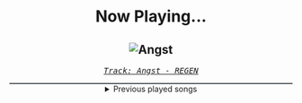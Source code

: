 <div align="center"> 
<h1>Now Playing...</h1>

![Angst](https://i.scdn.co/image/ab67616d00001e02026aba201ec33b4e38e2f162)
--
_<samp><a href="https://open.spotify.com/track/2yNJAl2dh2jYRMsl5JfsRr">Track: Angst - REGEN</a></samp>_

<div style="border: 1px #4B5054 solid"></div>
<details>
  <summary>
    Previous played songs
  </summary>
  <table>
    <thead>
      <tr>
        <th>
          Artist
        </th>
        <th>
          Song
        </th>
        <th>
          Link
        </th>
      </tr>
    </thead>
    <tbody>
      <tr><td>REGEN</td><td>Angst</td><td><a href="https://open.spotify.com/track/2yNJAl2dh2jYRMsl5JfsRr">https://open.spotify.com/track/2yNJAl2dh2jYRMsl5JfsRr</a></td></tr><tr><td>Orbit Culture</td><td>A Sailor's Tale</td><td><a href="https://open.spotify.com/track/62inNEs5ZNyJ2NhwVI1MUl">https://open.spotify.com/track/62inNEs5ZNyJ2NhwVI1MUl</a></td></tr><tr><td>Orbit Culture</td><td>Descent</td><td><a href="https://open.spotify.com/track/46IwawpHVB7462bMZ10Wzf">https://open.spotify.com/track/46IwawpHVB7462bMZ10Wzf</a></td></tr><tr><td>Orbit Culture</td><td>Hardwired</td><td><a href="https://open.spotify.com/track/074ykEsCKz4r2hsAMEPAR8">https://open.spotify.com/track/074ykEsCKz4r2hsAMEPAR8</a></td></tr><tr><td>Orbit Culture</td><td>Wings of Dragons</td><td><a href="https://open.spotify.com/track/4mAVshe6qLHWcv6pRkkSNm">https://open.spotify.com/track/4mAVshe6qLHWcv6pRkkSNm</a></td></tr><tr><td>Orbit Culture</td><td>Blacksphere</td><td><a href="https://open.spotify.com/track/4hmNygAFC75WjpkM6PQ1uw">https://open.spotify.com/track/4hmNygAFC75WjpkM6PQ1uw</a></td></tr><tr><td>Orbit Culture</td><td>The Shadowing</td><td><a href="https://open.spotify.com/track/7lDf612xoz1e48gD619dXV">https://open.spotify.com/track/7lDf612xoz1e48gD619dXV</a></td></tr><tr><td>Imminence</td><td>Continuum - Feat. Niklas Karlsson</td><td><a href="https://open.spotify.com/track/1e9YEwhvmlAxhdDj7hcLIx">https://open.spotify.com/track/1e9YEwhvmlAxhdDj7hcLIx</a></td></tr><tr><td>REGEN</td><td>Angst</td><td><a href="https://open.spotify.com/track/2yNJAl2dh2jYRMsl5JfsRr">https://open.spotify.com/track/2yNJAl2dh2jYRMsl5JfsRr</a></td></tr><tr><td>REGEN</td><td>BACK</td><td><a href="https://open.spotify.com/track/5asUrNwQF3qvNgJQ8ZjY5f">https://open.spotify.com/track/5asUrNwQF3qvNgJQ8ZjY5f</a></td></tr><tr><td>REGEN</td><td>Großartig</td><td><a href="https://open.spotify.com/track/2dbXDbcqfIREx8npGAp84g">https://open.spotify.com/track/2dbXDbcqfIREx8npGAp84g</a></td></tr><tr><td>REGEN</td><td>SCHWIMM</td><td><a href="https://open.spotify.com/track/51TUeSMAYms2jGzBeeYzSN">https://open.spotify.com/track/51TUeSMAYms2jGzBeeYzSN</a></td></tr><tr><td>REGEN</td><td>SCHWIMM</td><td><a href="https://open.spotify.com/track/51TUeSMAYms2jGzBeeYzSN">https://open.spotify.com/track/51TUeSMAYms2jGzBeeYzSN</a></td></tr><tr><td>REGEN</td><td>Angst</td><td><a href="https://open.spotify.com/track/2yNJAl2dh2jYRMsl5JfsRr">https://open.spotify.com/track/2yNJAl2dh2jYRMsl5JfsRr</a></td></tr><tr><td>Memphis May Fire</td><td>Necessary Evil</td><td><a href="https://open.spotify.com/track/1TOMPmDRkQ9WBiYDZtcF98">https://open.spotify.com/track/1TOMPmDRkQ9WBiYDZtcF98</a></td></tr><tr><td>Imminence</td><td>Paralyzed</td><td><a href="https://open.spotify.com/track/0CnjziflUO3AMG8G5IkXGz">https://open.spotify.com/track/0CnjziflUO3AMG8G5IkXGz</a></td></tr><tr><td>Amaranthe</td><td>Find Life</td><td><a href="https://open.spotify.com/track/1OUzbNOmSiB9mO4COf1d2l">https://open.spotify.com/track/1OUzbNOmSiB9mO4COf1d2l</a></td></tr><tr><td>Korn</td><td>Evolution</td><td><a href="https://open.spotify.com/track/4PaPZk1Ozg0TfDTBnbXX38">https://open.spotify.com/track/4PaPZk1Ozg0TfDTBnbXX38</a></td></tr><tr><td>Escape the Fate</td><td>M.O.N.S.T.E.R</td><td><a href="https://open.spotify.com/track/4LGn1Irqotkdak6ZoRuTHt">https://open.spotify.com/track/4LGn1Irqotkdak6ZoRuTHt</a></td></tr><tr><td>REGEN</td><td>Großartig</td><td><a href="https://open.spotify.com/track/2dbXDbcqfIREx8npGAp84g">https://open.spotify.com/track/2dbXDbcqfIREx8npGAp84g</a></td></tr>
    </tbody>
  </table>
</details>

</div>
